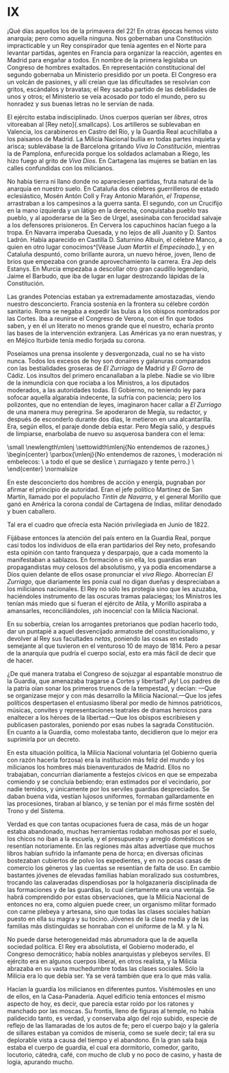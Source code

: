 # IX

¡Qué días aquellos los de la primavera del 22! En otras épocas hemos visto
anarquía; pero como aquella ninguna. Nos gobernaban una Constitución
impracticable y un Rey conspirador que tenía agentes en el Norte para levantar
partidas, agentes en Francia para organizar la reacción, agentes en Madrid para
engañar a todos. En nombre de la primera legislaba un Congreso de hombres
exaltados. En representación constitucional del segundo gobernaba un Ministerio
presidido por un poeta. El Congreso era un volcán de pasiones, y allí creían
que las dificultades se resolvían con gritos, escándalos y bravatas; el Rey
sacaba partido de las debilidades de unos y otros; el Ministerio se veía
acosado por todo el mundo,  pero su honradez y sus buenas letras no le servían
de nada.

El ejército estaba indisciplinado. Unos cuerpos querían ser *libres*, otros
vitoreaban al <span class="sc3">[Rey neto]{.smallcaps}</span>. Los artilleros
se sublevaban en Valencia, los carabineros en Castro del Río, y la Guardia Real
acuchillaba a los paisanos de Madrid. La Milicia Nacional bullía en todas
partes inquieta y arisca; sublevábase la de Barcelona gritando *Viva la
Constitución*, mientras la de Pamplona, enfurecida porque los soldados aclamaban
a Riego, les hizo fuego al grito de *Viva Dios*. En Cartagena las mujeres se
batían en las calles confundidas con los milicianos.

No había tierra ni llano donde no apareciesen partidas, fruta natural de la
anarquía en nuestro suelo. En Cataluña dos célebres guerrilleros de estado
eclesiástico, Mosén Antón Coll y Fray Antonio Marañón, *el Trapense*,
arrastraban a los campesinos a la guerra santa. El segundo, con un Crucifijo en
la mano izquierda y un látigo en la derecha, conquistaba pueblo tras pueblo,
y al apoderarse de la Seo de Urgel, asesinaba con ferocidad salvaje a los
defensores prisioneros. En Cervera los capuchinos hacían fuego a la tropa. En
Navarra imperaba Quesada, y no lejos de allí Juanito  y D. Santos Ladrón. Había
aparecido en Castilla D. Saturnino Albuín, el célebre Manco, a quien en otro
lugar conocimos^[Véase *Juan Martín el Empecinado*.], y en Cataluña despuntó,
como brillante aurora, un nuevo héroe, joven, lleno de bríos que empezaba con
grande aprovechamiento la carrera. Era Jep dels Estanys. En Murcia empezaba
a descollar otro gran caudillo legendario, Jaime el Barbudo, que iba de lugar
en lugar destrozando lápidas de la Constitución.

Las grandes Potencias estaban ya extremadamente amostazadas, viendo
nuestro desconcierto. Francia sostenía en la frontera su célebre cordón
sanitario. Roma se negaba a expedir las bulas a los obispos nombrados por las
Cortes. Iba a reunirse el Congreso de Verona, con el fin que todos saben, y en
él un literato no menos grande que el nuestro, echaría pronto las bases de la
intervención extranjera. Las Américas ya no eran nuestras, y en Méjico
Iturbide tenía medio forjada su corona.

Poseíamos una prensa insolente y desvergonzada, cual no se ha visto
nunca. Todos los excesos de hoy son donaires y galanuras comparados con las
bestialidades groseras de *El Zurriago* de Madrid y *El Gorro* de Cádiz. Los
insultos  del primero encanallaban a la plebe. Nadie se vio libre de la
inmundicia con que rociaba a los Ministros, a los diputados moderados, a las
autoridades todas. El Gobierno, no teniendo ley para sofocar aquella
algarabía indecente, la sufría con paciencia; pero los polizontes, que no
entendían de leyes, imaginaron hacer callar a *El Zurriago* de una manera muy
peregrina. Se apoderaron de Megía, su redactor, y después de esconderlo
durante dos días, le metieron en una alcantarilla. Era, según ellos, el paraje
donde debía estar. Pero Megía salió, y después de limpiarse, enarbolaba de
nuevo su asquerosa bandera con el lema:

<!---
<div>
  <span style="margin:0 auto; text-indent:0; display:table;">
                No entendemos de razones,           <br />
                moderación ni embelecos:            <br />
                a todo el que se deslice            <br />
                zurriagazo y tente perro.           <br />
  </span>
</div>
-->

\small
\newlength\mlenj
\settowidth\mlenj{No entendemos de razones,}
\begin{center}
\parbox{\mlenj}{No entendemos de razones,           \\
                moderación ni embelecos:            \\
                a todo el que se deslice            \\
                zurriagazo y tente perro.}          \\
\end{center}
\normalsize

En este desconcierto dos hombres de acción y energía, pugnaban por afirmar el
principio de autoridad. Eran el jefe político Martínez de San Martín, llamado
por el populacho *Tintín de Navarra*, y el general Morillo que ganó en América
la corona condal de Cartagena de Indias, militar denodado y buen caballero.

Tal era el cuadro que ofrecía esta Nación privilegiada en Junio de 1822.

Fijábase entonces la atención del país entero  en la Guardia Real,
porque casi todos los individuos de ella eran partidarios del Rey neto,
profesando esta opinión con tanto franqueza y desparpajo, que a cada
momento la manifestaban a sablazos. En formación o sin ella, los guardias
eran propagandistas muy celosos del absolutismo, y ya podía encomendarse a
Dios quien delante de ellos osase pronunciar el *viva Riego*. Aborrecían *El
Zurriago*, que diariamente les ponía cual no digan dueñas y despreciaban a los
milicianos nacionales. El Rey no sólo les protegía sino que les azuzaba,
haciéndoles instrumento de las oscuras tramas palaciegas; los Ministros les
tenían más miedo que si fueran el ejército de Atila, y Morillo aspiraba a
amansarles, reconciliándoles, ¡oh inocencia! con la Milicia Nacional.

En su soberbia, creían los arrogantes pretorianos que podían hacerlo todo,
dar un puntapié a aquel desvencijado armatoste del constitucionalismo, y
devolver al Rey sus facultades *netas*, poniendo las cosas en estado semejante
al que tuvieron en el venturoso 10 de mayo de 1814. Pero a pesar de la
anarquía que pudría el cuerpo social, esto era más fácil de decir que de hacer.

¿De qué manera trataba el Congreso de sojuzgar al espantable monstruo
de la Guardia,  que amenazaba tragarse a Cortes y libertad? ¡Ay! Los
padres de la patria oían sonar los primeros truenos de la tempestad, y decían:
—Que se organizase mejor y con más desarrollo la Milicia Nacional.—Que los
jefes políticos despertasen el entusiasmo liberal por medio de himnos
patrióticos, músicas, convites y representaciones teatrales de dramas heroicos
para enaltecer a los héroes de la libertad.—Que los obispos escribiesen y
publicasen pastorales, poniendo por esas nubes la sagrada Constitución. En
cuanto a la Guardia, como molestaba tanto, decidieron que lo mejor era
suprimirla por un decreto.

En esta situación política, la Milicia Nacional voluntaria (el Gobierno
quería con razón hacerla forzosa) era la institución más feliz del mundo y los
milicianos los hombres más bienaventurados de Madrid. Ellos no trabajaban,
concurrían diariamente a festejos cívicos en que se empezaba comiendo y se
concluía bebiendo; eran estimados por el vecindario, por nadie temidos, y
únicamente por los serviles guardias despreciados. Se daban buena vida,
vestían lujosos uniformes, formaban gallardamente en las procesiones,
tiraban al blanco, y se tenían por el más firme sostén del Trono y del Sistema.

Verdad es que con tantas ocupaciones fuera de casa, más de un hogar
estaba abandonado, muchas herramientas rodaban mohosas por el suelo, los
chicos no iban a la escuela, y el presupuesto y arreglo domésticos se resentían
notoriamente. En las regiones más altas advertíase que muchos libros habían
sufrido la infamante pena de horca; en diversas oficinas bostezaban cubiertos
de polvo los expedientes, y en no pocas casas de comercio los géneros y las
cuentas se resentían de falta de uso. En cambio bastantes jóvenes de elevadas
familias habían moralizado sus costumbres, trocando las calaveradas
dispendiosas por la holgazanería disciplinada de las formaciones y de las
guardias, lo cual ciertamente era una ventaja. Se habrá comprendido por
estas observaciones, que la Milicia Nacional de entonces no era, como alguien
puede creer, un organismo militar formado con carne plebeya y artesana, sino
que todas las clases sociales habían puesto en ella su magra y su tocino.
Jóvenes de la clase media y de las familias más distinguidas se honraban con
el uniforme de la M. y la N.

No puede darse heterogeneidad más abrumadora que la de aquella
sociedad política. El Rey era absolutista, el Gobierno moderado, el Congreso
democrático; había nobles anarquistas  y plebeyos serviles. El ejército era
en algunos cuerpos liberal, en otros realista, y la Milicia abrazaba en su vasta
muchedumbre todas las clases sociales. Sólo la Milicia era lo que debía ser.
Ya se verá también que era lo que más valía.

Hacían la guardia los milicianos en diferentes puntos. Visitémosles en uno
de ellos, en la Casa-Panadería. Aquel edificio tenía entonces el mismo aspecto
de hoy, es decir, que parecía estar roído por los ratones y manchado por las
moscas. Su frontis, lleno de figuras al temple, no había palidecido tanto, es
verdad, y conservaba algo del rojo subido, especie de reflejo de las
llamaradas de los autos de fe; pero el cuerpo bajo y la galería de sillares
estaban ya comidos de miseria, como se suele decir; tal era su deplorable
vista a causa del tiempo y el abandono. En la gran sala baja estaba el cuerpo
de guardia, el cual era dormitorio, comedor, garito, locutorio, cátedra, café,
con mucho de club y no poco de casino, y hasta de logia, apurando mucho. 
